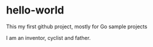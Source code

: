 # hello-world
This my first github project, mostly for Go sample projects


I am an inventor, cyclist and father.
